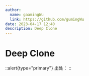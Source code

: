 ```yaml
---
author:
  name: gaamingWu
  link: https://github.com/gumingWu
date: 2023-04-17 12:40
description: Deep Clone
---
```


# Deep Clone

::alert{type="primary"}
出处：[]()
::